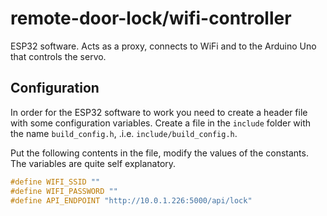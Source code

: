 # remote-door-lock/wifi-controller

ESP32 software. Acts as a proxy, connects to WiFi and to the Arduino Uno that controls the servo.

## Configuration

In order for the ESP32 software to work you need to create a header file with some configuration variables. Create a file in the `include` folder with the name `build_config.h`, .i.e. `include/build_config.h`.

Put the following contents in the file, modify the values of the constants. The variables are quite self explanatory.

```c++
#define WIFI_SSID ""
#define WIFI_PASSWORD ""
#define API_ENDPOINT "http://10.0.1.226:5000/api/lock"
```
